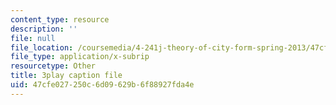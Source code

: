```yaml
---
content_type: resource
description: ''
file: null
file_location: /coursemedia/4-241j-theory-of-city-form-spring-2013/47cfe027250c6d09629b6f88927fda4e_0su7rM_7_DM.srt
file_type: application/x-subrip
resourcetype: Other
title: 3play caption file
uid: 47cfe027-250c-6d09-629b-6f88927fda4e
---
```

